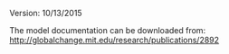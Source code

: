 Version: 10/13/2015

The model documentation can be downloaded from:
http://globalchange.mit.edu/research/publications/2892




